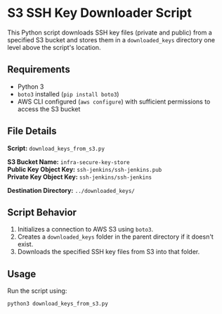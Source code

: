 # S3 SSH Key Downloader Script

This Python script downloads SSH key files (private and public) from a specified S3 bucket and stores them in a `downloaded_keys` directory one level above the script's location.

## Requirements

- Python 3
- `boto3` installed (`pip install boto3`)
- AWS CLI configured (`aws configure`) with sufficient permissions to access the S3 bucket

## File Details

**Script:** `download_keys_from_s3.py`

**S3 Bucket Name:** `infra-secure-key-store`  
**Public Key Object Key:** `ssh-jenkins/ssh-jenkins.pub`  
**Private Key Object Key:** `ssh-jenkins/ssh-jenkins`

**Destination Directory:** `../downloaded_keys/`

## Script Behavior

1. Initializes a connection to AWS S3 using `boto3`.
2. Creates a `downloaded_keys` folder in the parent directory if it doesn't exist.
3. Downloads the specified SSH key files from S3 into that folder.

## Usage

Run the script using:

```bash
python3 download_keys_from_s3.py